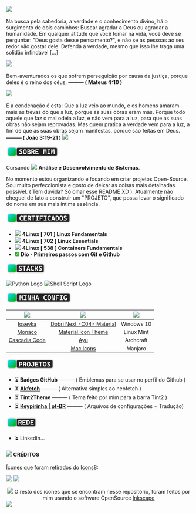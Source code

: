 <img src='https://cdn.discordapp.com/attachments/757631178193764474/1070787193859227708/line.png'>

<!-- Decerto, a busca pela sabedoria tem dois caminhos: Buscar agradar unicamente em primeiro lugar Deus, e ser salvo. Ou... Agradar unicamente a humanidade, e ser um tolo, pecador, e perder a salvação. Cavalheiros e madames, eu escolho o primeiro caminho. -->

Na busca pela sabedoria, a verdade e o conhecimento divino, há o surgimento de dois caminhos: Buscar agradar a Deus ou agradar a humanidade. Em qualquer atitude que você tomar na vida, você deve se perguntar: "Deus gosta desse pensamento?", e não se as pessoas ao seu redor vão gostar dele. Defenda a verdade, mesmo que isso lhe traga uma solidão infindável [...]

<img src='https://cdn.discordapp.com/attachments/757631178193764474/1070787193859227708/line.png'>
<!-- —————— Abrimento dos versículos —————— -->

Bem-aventurados os que sofrem perseguição por causa da justiça, porque deles é o reino dos céus;
<strong> ——— ( Mateus 4:10 ) </strong>

<img src='https://cdn.discordapp.com/attachments/757631178193764474/1070787193859227708/line.png'>

E a condenação é esta: Que a luz veio ao mundo, e os homens amaram mais as trevas do que a luz, porque as suas obras eram más.
Porque todo aquele que faz o mal odeia a luz, e não vem para a luz, para que as suas obras não sejam reprovadas.
Mas quem pratica a verdade vem para a luz, a fim de que as suas obras sejam manifestas, porque são feitas em Deus.
<strong> ——— ( João 3:19-21 ) </strong>
<img src='https://cdn.discordapp.com/attachments/757631178193764474/1070787193859227708/line.png'>

</em> <!-- —————— Fechamento dos versículos —————— -->

<img width="" src='https://raw.githubusercontent.com/Harlocks/design/main/assets/inkscape/banners/FixSobremim24pxWithShadow.png'>

<!-- —————— SOBRE MIM —————— -->
<!-- #### ![](https://cdn.discordapp.com/attachments/757631178193764474/1070787521161740338/icon-subtopic.png) SOBRE MIM  -->
<!-- 
<img src="https://raw.githubusercontent.com/Harlocks/design/main/assets/inkscape/banners/sobremim28px.png"> -->



Cursando ![](https://cdn.discordapp.com/attachments/757631178193764474/1072989961403506770/graduation.png) **Análise e Desenvolvimento de Sistemas**.

No momento estou organizando e focando em criar projetos Open-Source. Sou muito perfeccionista e gosto de deixar as coisas mais detalhadas possível. ( Tem dúvida? Só olhar esse README XD ). Atualmente não cheguei de fato a construir um "PROJETO", que possa levar o significado do nome em sua mais íntima essência.

<!-- —————— SOBRE MIM —————— -->

<!-- —————— CERTIFICAÇÕES —————— -->

<!-- #### ![](https://cdn.discordapp.com/attachments/757631178193764474/1070787521161740338/icon-subtopic.png) CERTIFICAÇÕES -->
<img src="https://raw.githubusercontent.com/Harlocks/design/main/assets/inkscape/banners/FIXcertificados24pxWithShadow.png">
<!-- <img src="https://raw.githubusercontent.com/Harlocks/design/main/assets/inkscape/banners/certificacoes28px.png"> -->

-  ![](https://cdn.discordapp.com/attachments/757631178193764474/1072990432855871550/certificate.png) **4Linux [ 701 ] Linux Fundamentals**
-  ![](https://cdn.discordapp.com/attachments/757631178193764474/1072990432855871550/certificate.png) **4Linux [ 702 ] Linux Essentials**
-  ![](https://cdn.discordapp.com/attachments/757631178193764474/1072990432855871550/certificate.png) **4Linux [ 538 ] Containers Fundamentals**
- <a href="https://github.com/Harlocks/certificates/blob/main/certificates/Dio%20-%20Primeiros%20passos%20com%20Git%20e%20Github.pdf"><img width="12" src="https://raw.githubusercontent.com/Harlocks/design/main/assets/inkscape/buttons/icon-open24x.png"></a> **Dio - Primeiros passos com Git e Github**


<!-- —————— CERTIFICAÇÕES —————— -->


<!-- —————— STACKS —————— -->
<img src="https://raw.githubusercontent.com/Harlocks/design/main/assets/inkscape/banners/FIXstacks24pxWithShadow.png">

<!-- #### ![](https://cdn.discordapp.com/attachments/757631178193764474/1070787521161740338/icon-subtopic.png) STACKS  -->

![Python Logo](https://cdn.discordapp.com/attachments/569005079932305410/994056796803190844/python.png "Python")
![Shell Script Logo](https://cdn.discordapp.com/attachments/569005079932305410/994058299215462570/shellscript.png "Shell Script")

<!-- —————— STACKS —————— -->

<!-- —————— CONFIGURAÇÃO —————— -->
<!-- #### ![](https://cdn.discordapp.com/attachments/757631178193764474/1070787521161740338/icon-subtopic.png) MINHA CONFIG  -->
<img src="https://raw.githubusercontent.com/Harlocks/design/main/assets/inkscape/banners/FIXconfig24pxWithShadow.png">


| ![](https://cdn.discordapp.com/attachments/757631178193764474/1078385000350761040/FONTES.png) | ![](https://cdn.discordapp.com/attachments/757631178193764474/1078385861273604216/TEMAS.png) | ![](https://cdn.discordapp.com/attachments/757631178193764474/1078385881527898203/SO.png) |
| :-: | :-: | :-: |
| [Iosevka](https://github.com/be5invis/iosevka)</li> | [Dobri Next -C04- Material](https://marketplace.visualstudio.com/items?itemName=sldobri.bunker) | Windows 10 |
| [Monaco](https://github.com/taodongl/monaco.ttf)</li> | [Material Icon Theme](https://marketplace.visualstudio.com/items?itemName=PKief.material-icon-theme) | Linux Mint |
| [Cascadia Code](https://github.com/microsoft/cascadia-code) | [Ayu](https://marketplace.visualstudio.com/items?itemName=teabyii.ayu) | Archcraft |
| | [Mac Icons](https://marketplace.visualstudio.com/items?itemName=wayou.vscode-icons-mac) | Manjaro | 



<!-- —————— CONFIGURAÇÃO —————— -->

<!-- —————— PROJETOS —————— -->
<!-- #### ![](https://cdn.discordapp.com/attachments/757631178193764474/1070787521161740338/icon-subtopic.png) PROJETOS EM DESENVOLVIMENTO -->

<img src="https://raw.githubusercontent.com/Harlocks/design/main/assets/inkscape/banners/FIXprojetos24pxWithShadow.png">

- ⏳ **Badges GitHub** ——— ( Emblemas para se usar no perfil do Github )
- ⏳ [**Akfetch**](https://github.com/Harlocks/akfetch) ——— ( Alternativa simples ao neofetch )
- ⏳ **Tint2Theme** ——— ( Tema feito por mim para a barra Tint2 )
- ⏳ [**Keypirinha | pt-BR**](https://github.com/Harlocks/keypirinha)  ——— ( Arquivos de configurações + Tradução)

<!-- —————— PROJETOS —————— -->


<!-- —————— REDE —————— -->
<!-- #### ![](https://cdn.discordapp.com/attachments/757631178193764474/1070787521161740338/icon-subtopic.png) REDE  -->

<img src='https://raw.githubusercontent.com/Harlocks/design/main/assets/inkscape/banners/FIXrede24pxWithShadow.png'>

- ⏳ Linkedin...

<!-- —————— REDE —————— -->

#### ![](https://cdn.discordapp.com/attachments/757631178193764474/1070787521161740338/icon-subtopic.png) CRÉDITOS

Ícones que foram retirados do [Icons8](https://icons8.com.br/):

![](https://cdn.discordapp.com/attachments/757631178193764474/1072989961403506770/graduation.png) ![](https://cdn.discordapp.com/attachments/757631178193764474/1072990432855871550/certificate.png)


<div align="center">
<img src='https://cdn.discordapp.com/attachments/757631178193764474/1070787193859227708/line.png'>
O resto dos ícones que se encontram nesse repositório, foram feitos por mim usando o software OpenSource <a href="https://inkscape.org/pt-br/">Inkscape</a>
</div>
<img src='https://cdn.discordapp.com/attachments/757631178193764474/1070787193859227708/line.png'>